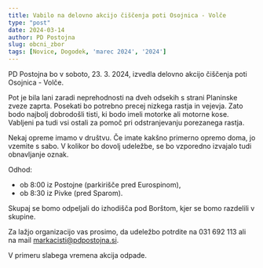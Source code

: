 ```yaml
---
title: Vabilo na delovno akcijo čiščenja poti Osojnica - Volče
type: "post"
date: 2024-03-14
author: PD Postojna
slug: obcni_zbor
tags: [Novice, Dogodek, 'marec 2024', '2024']
---
```


PD Postojna bo v soboto, 23. 3. 2024, izvedla delovno akcijo čiščenja poti Osojnica - Volče.

Pot je bila lani zaradi neprehodnosti na dveh odsekih s strani Planinske
zveze zaprta. Posekati bo potrebno precej nizkega rastja in vejevja. Zato bodo najbolj
dobrodošli tisti, ki bodo imeli motorke ali motorne kose. 
Vabljeni pa tudi vsi ostali za pomoč pri odstranjevanju porezanega rastja.

Nekaj opreme imamo v društvu. Če imate kakšno primerno opremo doma, jo vzemite s sabo.
V kolikor bo dovolj udeležbe, se bo vzporedno izvajalo tudi obnavljanje oznak.

Odhod:
- ob 8:00 iz Postojne (parkirišče pred Eurospinom),
- ob 8:30 iz Pivke (pred Sparom).

Skupaj se bomo odpeljali do izhodišča pod Borštom, kjer se bomo razdelili
v skupine.

Za lažjo organizacijo vas prosimo, da udeležbo potrdite na 031 692 113
ali na mail markacisti@pdpostojna.si.

V primeru slabega vremena akcija odpade.